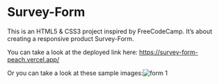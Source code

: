 # Survey-Form

This is an HTML5 & CSS3 project inspired by FreeCodeCamp. It’s about creating a responsive product Survey-Form.

You can take a look at the deployed link here: https://survey-form-peach.vercel.app/

Or you can take a look at these sample images:![form 1](https://user-images.githubusercontent.com/72417447/153757097-cf186b42-b7ea-41c9-a965-e0255e442ae1.PNG)

